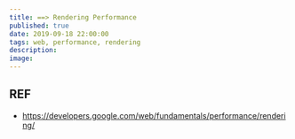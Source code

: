 ```yaml
---
title: ==> Rendering Performance
published: true
date: 2019-09-18 22:00:00
tags: web, performance, rendering
description:
image:
---
```


## REF

- https://developers.google.com/web/fundamentals/performance/rendering/
